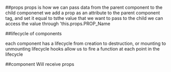 ##props
 props is how we can pass data from the parent component to the child componenet
we add a prop as an attribute to the parent component tag, and set it equal to tsthe value that we want to pass to the child
we can access the value through 'this.props.PROP_Name

##lifecycle of components

each component has a lifecycle from creation to destruction, or mounting to unmounting
lifecycle hooks allow us to fire a function at each point in the lifecycle

##component Will receive props
